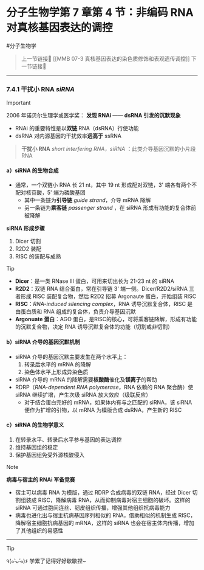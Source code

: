 # 分子生物学第 7 章第 4 节：非编码 RNA 对真核基因表达的调控
#分子生物学 

> 上一节链接🔗 [[MMB 07-3 真核基因表达的染色质修饰和表观遗传调控]]
> 下一节链接🔗

---

### 7.4.1 干扰小 RNA *siRNA*

> [!IMPORTANT]
> 2006 年诺贝尔生理学或医学奖：
> **发现 RNAi —— dsRNA 引发的沉默现象**

- RNAi 的重要特性是以**双链** RNA（dsRNA）行使功能
- dsRNA 对内源基因的干扰效率**远高于** ssRNA

> **干扰小 RNA** *short interfering RNA，siRNA* ：此类介导基因沉默的小片段 RNA

#### a）siRNA 的生物合成
- 通常，一个双链小 RNA 长 21 nt，其中 19 nt 形成配对双链，3' 端各有两个不配对核苷酸，5' 端为磷酸基团
	- 其中一条链为**引导链** *guide strand*，介导 mRNA 降解
	- 另一条链为**乘客链** *passenger strand* ，在 siRNA 形成有功能的复合体前被降解

**siRNA 形成步骤**
1. Dicer 切割
2. R2D2 装配
3. RISC 的装配与成熟

> [!TIP]
> - **Dicer**：是一类 RNase III 蛋白，可用来切出长为 21-23 nt 的 siRNA
> - **R2D2**：双链 RNA 结合蛋白，常在引导链 3' 端一侧。Dicer/R2D2/siRNA 三者形成 RISC 装配复合物，然后 R2D2 招募 Argonaute 蛋白，开始组装 RISC
> - **RISC**：*RNA-induced silencing complex*，RNA 诱导沉默复合体，RISC 是由蛋白质和 RNA 组成的复合体，负责介导基因沉默
> - **Argonuate 蛋白**：AGO 蛋白，是RISC的核心，可将乘客链降解，形成有功能的沉默复合物，决定 RNA 诱导沉默复合体的功能（切割或非切割）

#### b）siRNA 介导的基因沉默机制
- siRNA 介导的基因沉默主要发生在两个水平上：
	1. 转录后水平的 mRNA 的降解
	2. 染色体水平上形成异染色质
- siRNA 介导的 mRNA 的降解需要**核酸酶**催化及**镁离子**的帮助
- RDRP（*RNA-dependent RNA polymerase*，RNA 依赖的 RNA 聚合酶）使 siRNA 继续扩增，产生次级 siRNA 放大效应（级联反应）
	- 对于结合蛋白完好的 mRNA，如果体内有与之匹配的 siRNA，该 siRNA 便作为扩增的引物，以 mRNA 为模版合成 dsRNA，产生新的 RISC

#### c）siRNA 的生物学意义
1. 在转录水平、转录后水平参与基因的表达调控
2. 维持基因组的稳定
3. 保护基因组免受外源核酸侵入

> [!NOTE]
> **病毒与宿主的 RNAi 军备竞赛**
> - 宿主可以病毒 RNA 为模版，通过 RDRP 合成病毒的双链 RNA，经过 Dicer 切割组装成 RISC，降解病毒 RNA，从而抑制病毒对宿主细胞的破坏。这样的 siRNA 可通过胞间连丝、韧皮组织传播，增强其他组织抗病毒能力
> - 病毒也进化出与宿主抗病基因序列相似的 RNA，借助相似的机制生成 RISC，降解宿主细胞抗病基因的 mRNA，这样的 siRNA 也会在宿主体内传播，增加了其他组织的易感性




---
> [!TIP]
> ٩(๑˃̵ᴗ˂̵๑)۶ 学累了记得好好歇歇捏~
